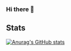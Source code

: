 ### Hi there 👋

## Stats
[![Anurag's GitHub stats](https://github-readme-stats.vercel.app/api?username=r4cc)](https://github.com/anuraghazra/github-readme-stats)

<!--
**R4cc/r4cc** is a ✨ _special_ ✨ repository because its `README.md` (this file) appears on your GitHub profile.
Here are some ideas to get you started:

- 🔭 I’m currently working on ...
- 🌱 I’m currently learning ...
- 👯 I’m looking to collaborate on ...
- 🤔 I’m looking for help with ...
- 💬 Ask me about ...
- 📫 How to reach me: ...
- 😄 Pronouns: ...
- ⚡ Fun fact: ...
-->
